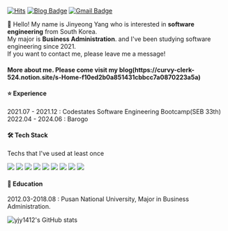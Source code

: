 [![Hits](https://hits.seeyoufarm.com/api/count/incr/badge.svg?url=https%3A%2F%2Fgithub.com%2Fyjy1412&count_bg=%2379C83D&title_bg=%23555555&icon=&icon_color=%23E7E7E7&title=hits&edge_flat=false)](https://hits.seeyoufarm.com)
[![Blog Badge](http://img.shields.io/badge/Blog-000000?style=flat-square&logo=Notion&link=https://https://curvy-clerk-524.notion.site/s-Home-f10ed2b0a851431cbbcc7a0870223a5a)](https://curvy-clerk-524.notion.site/s-Home-f10ed2b0a851431cbbcc7a0870223a5a)
[![Gmail Badge](https://img.shields.io/badge/yjy852@gmail.com-d14836?style=flat-square&logo=Gmail&logoColor=white&link=mailto:yjy852@gmail.com)](mailto:yjy852@gmail.com)

👋 Hello! My name is Jinyeong Yang who is interested in **software engineering** from South Korea. </br>
My major is **Business Administration**. and I've been studying software engineering since 2021. </br>
If you want to contact me, please leave me a message!

<h4> More about me. Please come visit my blog(https://curvy-clerk-524.notion.site/s-Home-f10ed2b0a851431cbbcc7a0870223a5a) </h4>
<h4> ⭐️ Experience </h4>
<p>
  2021.07 - 2021.12 : Codestates Software Engineering Bootcamp(SEB 33th)
  2022.04 - 2024.06 : Barogo
</p>

<h4> 🛠 Tech Stack </h4>
<p> Techs that I've used at least once </p>
<p>
  <img src="https://img.shields.io/badge/HTML-E34F26?style=flat-square&logo=HTML5&logoColor=white"/>
  <img src="https://img.shields.io/badge/CSS-1572B6?style=flat-square&logo=CSS3&logoColor=white"/>
  <img src="https://img.shields.io/badge/Javascript-F7DF1E?style=flat-square&logo=JavaScript&logoColor=white"/>
  <img src="https://img.shields.io/badge/React.js-61DAFB?style=flat-square&logo=React&logoColor=white"/>
  <img src="https://img.shields.io/badge/Node.js-339933?style=flat-square&logo=Node.js&logoColor=white"/>
  <img src="https://img.shields.io/badge/Express.js-339933?style=flat-square&logo=Express&logoColor=white"/>
  <img src="https://img.shields.io/badge/Mysql-4479A1?style=flat-square&logo=MySQL&logoColor=white"/>
  <img src="https://img.shields.io/badge/Sequelize-52B0E7?style=flat-square&logo=Sequelize&logoColor=white"/>
  <img src="https://img.shields.io/badge/AWS-232F3E?style=flat-square&logo=Amazon AWS&logoColor=white"/>  
</p>

<h4> 🏫 Education </h4>
<p>2012.03-2018.08 : Pusan National University, Major in Business Administration. </p>

![yjy1412's GitHub stats](https://github-readme-stats.vercel.app/api?username=yjy1412&show_icons=true&theme=radical)
<!--
**yjy1412/yjy1412** is a ✨ _special_ ✨ repository because its `README.md` (this file) appears on your GitHub profile.

Here are some ideas to get you started:

- 🔭 I’m currently working on ...
- 🌱 I’m currently learning ...
- 👯 I’m looking to collaborate on ...
- 🤔 I’m looking for help with ...
- 💬 Ask me about ...
- 📫 How to reach me: ...
- 😄 Pronouns: ...
- ⚡ Fun fact: ...
-->
